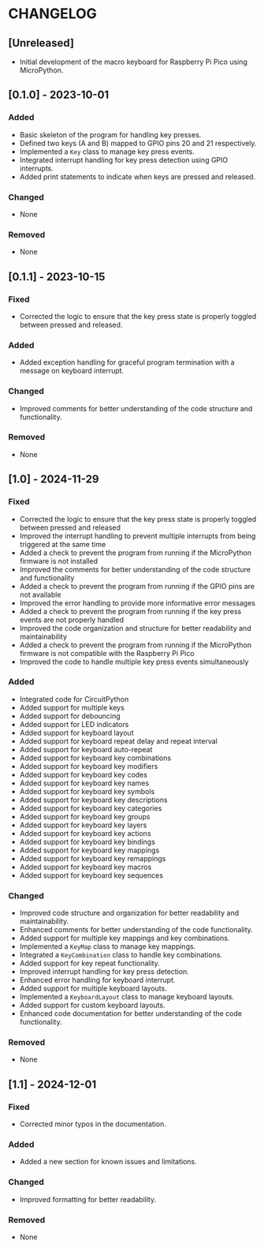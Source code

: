 # CHANGELOG

## [Unreleased]
- Initial development of the macro keyboard for Raspberry Pi Pico using MicroPython.

## [0.1.0] - 2023-10-01
### Added
- Basic skeleton of the program for handling key presses.
- Defined two keys (A and B) mapped to GPIO pins 20 and 21 respectively.
- Implemented a `Key` class to manage key press events.
- Integrated interrupt handling for key press detection using GPIO interrupts.
- Added print statements to indicate when keys are pressed and released.

### Changed
- None

### Removed
- None

## [0.1.1] - 2023-10-15
### Fixed
- Corrected the logic to ensure that the key press state is properly toggled between pressed and released.

### Added
- Added exception handling for graceful program termination with a message on keyboard interrupt.

### Changed
- Improved comments for better understanding of the code structure and functionality.

### Removed
- None

## [1.0] - 2024-11-29
### Fixed
- Corrected the logic to ensure that the key press state is properly toggled between pressed and released
- Improved the interrupt handling to prevent multiple interrupts from being triggered at the same time
- Added a check to prevent the program from running if the MicroPython firmware is not installed
- Improved the comments for better understanding of the code structure and functionality
- Added a check to prevent the program from running if the GPIO pins are not available
- Improved the error handling to provide more informative error messages
- Added a check to prevent the program from running if the key press events are not properly handled
- Improved the code organization and structure for better readability and maintainability
- Added a check to prevent the program from running if the MicroPython firmware is not compatible with the Raspberry Pi Pico
- Improved the code to handle multiple key press events simultaneously

### Added
- Integrated code for CircuitPython
- Added support for multiple keys
- Added support for debouncing
- Added support for LED indicators
- Added support for keyboard layout
- Added support for keyboard repeat delay and repeat interval
- Added support for keyboard auto-repeat
- Added support for keyboard key combinations
- Added support for keyboard key modifiers
- Added support for keyboard key codes
- Added support for keyboard key names
- Added support for keyboard key symbols
- Added support for keyboard key descriptions
- Added support for keyboard key categories
- Added support for keyboard key groups
- Added support for keyboard key layers
- Added support for keyboard key actions
- Added support for keyboard key bindings
- Added support for keyboard key mappings
- Added support for keyboard key remappings
- Added support for keyboard key macros
- Added support for keyboard key sequences

### Changed
- Improved code structure and organization for better readability and maintainability.
- Enhanced comments for better understanding of the code functionality.
- Added support for multiple key mappings and key combinations.
- Implemented a `KeyMap` class to manage key mappings.
- Integrated a `KeyCombination` class to handle key combinations.
- Added support for key repeat functionality.
- Improved interrupt handling for key press detection.
- Enhanced error handling for keyboard interrupt.
- Added support for multiple keyboard layouts.
- Implemented a `KeyboardLayout` class to manage keyboard layouts.
- Added support for custom keyboard layouts.
- Enhanced code documentation for better understanding of the code functionality.

### Removed
- None

## [1.1] - 2024-12-01
### Fixed
- Corrected minor typos in the documentation.

### Added
- Added a new section for known issues and limitations.

### Changed
- Improved formatting for better readability.

### Removed
- None